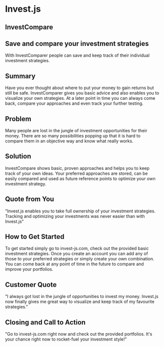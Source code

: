 # Invest.js #

<!--
> This material was originally posted [here](http://www.quora.com/What-is-Amazons-approach-to-product-development-and-product-management). It is reproduced here for posterities sake.

There is an approach called "working backwards" that is widely used at Amazon. They work backwards from the customer, rather than starting with an idea for a product and trying to bolt customers onto it. While working backwards can be applied to any specific product decision, using this approach is especially important when developing new products or features.

For new initiatives a product manager typically starts by writing an internal press release announcing the finished product. The target audience for the press release is the new/updated product's customers, which can be retail customers or internal users of a tool or technology. Internal press releases are centered around the customer problem, how current solutions (internal or external) fail, and how the new product will blow away existing solutions.

If the benefits listed don't sound very interesting or exciting to customers, then perhaps they're not (and shouldn't be built). Instead, the product manager should keep iterating on the press release until they've come up with benefits that actually sound like benefits. Iterating on a press release is a lot less expensive than iterating on the product itself (and quicker!).

If the press release is more than a page and a half, it is probably too long. Keep it simple. 3-4 sentences for most paragraphs. Cut out the fat. Don't make it into a spec. You can accompany the press release with a FAQ that answers all of the other business or execution questions so the press release can stay focused on what the customer gets. My rule of thumb is that if the press release is hard to write, then the product is probably going to suck. Keep working at it until the outline for each paragraph flows.

Oh, and I also like to write press-releases in what I call "Oprah-speak" for mainstream consumer products. Imagine you're sitting on Oprah's couch and have just explained the product to her, and then you listen as she explains it to her audience. That's "Oprah-speak", not "Geek-speak".

Once the project moves into development, the press release can be used as a touchstone; a guiding light. The product team can ask themselves, "Are we building what is in the press release?" If they find they're spending time building things that aren't in the press release (overbuilding), they need to ask themselves why. This keeps product development focused on achieving the customer benefits and not building extraneous stuff that takes longer to build, takes resources to maintain, and doesn't provide real customer benefit (at least not enough to warrant inclusion in the press release).
 -->

## InvestCompare ##

## Save and compare your investment strategies ##
  With InvestComparer people can save and keep track of their individual investment strategies.

## Summary ##
  Have you ever thought about where to put your money to gain returns but still be safe. InvestComparer gives you basic advice and also enables you to visualize your own strategies. At a later point in time you can always come back, compare your approaches and even track your further testing.

## Problem ##
  Many people are lost in the jungle of investment opportunities for their money. There are so many possibilities popping up that it is hard to compare them in an objective way and know what really works.

## Solution ##
  InvestCompare shows basic, proven approaches and helps you to keep track of your own ideas. Your preferred approaches are stored, can be easily compared and used as future reference points to optimize your own investment strategy.

## Quote from You ##
  "Invest.js enables you to take full ownership of your investment strategies. Tracking and optimizing your investments was never easier than with Invest.js"


## How to Get Started ##
  To get started simply go to invest-js.com, check out the provided basic investment strategies.
  Once you create an account you can add any of those to your preferred strategies or simply create your own combination. You can come back at any point of time in the future to compare and improve your portfolios.

## Customer Quote ##
  "I always got lost in the jungle of opportunities to invest my money. Invest.js now finally gives me great way to visualize and keep track of my favourite strategies."

## Closing and Call to Action ##
  "Go to invest-js.com right now and check out the provided portfolios. It's your chance right now to rocket-fuel your investment style!"